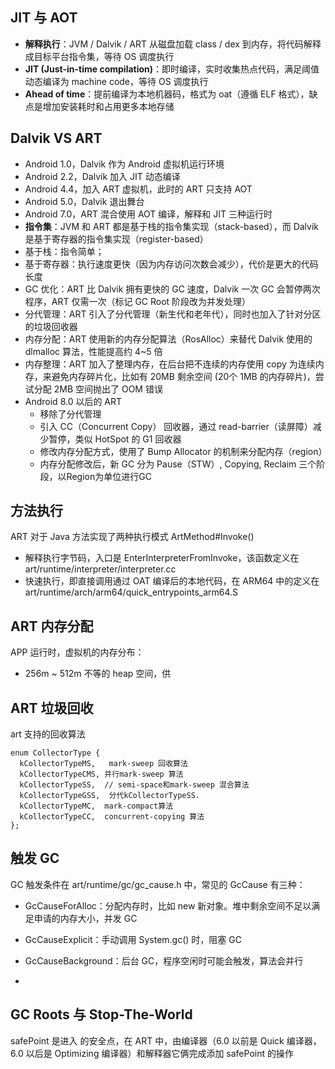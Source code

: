 
## JIT 与 AOT

- **解释执行**：JVM / Dalvik / ART 从磁盘加载 class / dex 到内存，将代码解释成目标平台指令集，等待 OS 调度执行
- **JIT (Just-in-time compilation)**：即时编译，实时收集热点代码，满足阈值动态编译为 machine code，等待 OS 调度执行
- **Ahead of time**：提前编译为本地机器码，格式为 oat（遵循 ELF 格式），缺点是增加安装耗时和占用更多本地存储

## Dalvik VS ART

- Android 1.0，Dalvik 作为 Android 虚拟机运行环境
- Android 2.2，Dalvik 加入 JIT 动态编译
- Android 4.4，加入 ART 虚拟机，此时的 ART 只支持 AOT
- Android 5.0，Dalvik 退出舞台
- Android 7.0，ART 混合使用 AOT 编译，解释和 JIT 三种运行时
- **指令集**：JVM 和 ART 都是基于栈的指令集实现（stack-based），而 Dalvik 是基于寄存器的指令集实现（register-based）
- 基于栈：指令简单；
- 基于寄存器：执行速度更快（因为内存访问次数会减少），代价是更大的代码长度
- GC 优化：ART 比 Dalvik 拥有更快的 GC 速度，Dalvik 一次 GC 会暂停两次程序，ART 仅需一次（标记 GC Root 阶段改为并发处理）
- 分代管理：ART 引入了分代管理（新生代和老年代），同时也加入了针对分区的垃圾回收器
- 内存分配：ART 使用新的内存分配算法（RosAlloc）来替代 Dalvik 使用的 dlmalloc 算法，性能提高约 4~5 倍
- 内存整理：ART 加入了整理内存，在后台把不连续的内存使用 copy 为连续内存，来避免内存碎片化，比如有 20MB 剩余空间 (20个 1MB 的内存碎片)，尝试分配 2MB 空间抛出了 OOM 错误
- Android 8.0 以后的 ART
    - 移除了分代管理
    - 引入 CC（Concurrent Copy） 回收器，通过 read-barrier（读屏障）减少暂停，类似 HotSpot 的 G1 回收器
    - 修改内存分配方式，使用了 Bump Allocator 的机制来分配内存（region）
    - 内存分配修改后，新 GC 分为 Pause（STW）, Copying, Reclaim 三个阶段，以Region为单位进行GC

## 方法执行

ART 对于 Java 方法实现了两种执行模式 ArtMethod#Invoke()

- 解释执行字节码，入口是 EnterInterpreterFromInvoke，该函数定义在 art/runtime/interpreter/interpreter.cc
- 快速执行，即直接调用通过 OAT 编译后的本地代码，在 ARM64 中的定义在 art/runtime/arch/arm64/quick_entrypoints_arm64.S

## ART 内存分配

APP 运行时，虚拟机的内存分布：

- 256m ~ 512m 不等的 heap 空间，供

## ART 垃圾回收

art 支持的回收算法

```
enum CollectorType {
  kCollectorTypeMS,   mark-sweep 回收算法
  kCollectorTypeCMS, 并行mark-sweep 算法  
  kCollectorTypeSS,  // semi-space和mark-sweep 混合算法
  kCollectorTypeGSS,  分代kCollectorTypeSS.
  kCollectorTypeMC,  mark-compact算法
  kCollectorTypeCC,  concurrent-copying 算法
};
```

## 触发 GC

GC 触发条件在 art/runtime/gc/gc_cause.h 中，常见的 GcCause 有三种：

- GcCauseForAlloc：分配内存时，比如 new 新对象。堆中剩余空间不足以满足申请的内存大小，并发 GC
- GcCauseExplicit：手动调用 System.gc() 时，阻塞 GC
- GcCauseBackground：后台 GC，程序空闲时可能会触发，算法会并行

- 

## GC Roots 与 Stop-The-World

safePoint 是进入 的安全点，在 ART 中，由编译器（6.0 以前是 Quick 编译器，6.0 以后是 Optimizing 编译器）和解释器它俩完成添加 safePoint 的操作

